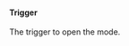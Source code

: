 #### Trigger

The trigger to open the mode.

<PropsTable :data="[
{
'name': 'as',
'description': '<p>The element or component this component should render as. Can be overwrite by <code>asChild</code></p>\n',
'type': 'AsTag | Component',
'required': false,
'default': '\'button\''
},
{
'name': 'asChild',
'description': '<p>Change the default rendered element for the one passed as a child, merging their props and behavior.</p>\n<p>Read the <a href=\'https://www.radix-vue.com/guides/composition.html\'>Radix-vue composition</a> guide for more details.</p>\n',
'type': 'boolean',
'required': false
},
{
'name': 'disabled',
'description': '<p>When <code>true</code>, prevents the user from interacting with the mode.</p>\n',
'type': 'boolean',
'required': false,
}
]" />

<SlotTable :data="[
{
'name': 'mode',
'description': '<p>The current active mode value.</p>\n',
'type': 'hsl | rgb | hex',
'required': false,
}
]" />
